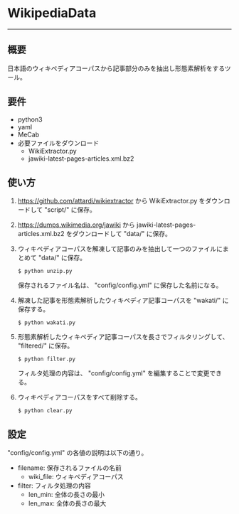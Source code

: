 # WikipediaData
***
## 概要
日本語のウィキペディアコーパスから記事部分のみを抽出し形態素解析をするツール。

## 要件
- python3
- yaml
- MeCab
- 必要ファイルをダウンロード
    - WikiExtractor.py
    - jawiki-latest-pages-articles.xml.bz2

## 使い方
1. https://github.com/attardi/wikiextractor から WikiExtractor.py をダウンロードして "script/" に保存。

2. https://dumps.wikimedia.org/jawiki から jawiki-latest-pages-articles.xml.bz2 をダウンロードして "data/" に保存。

3. ウィキペディアコーパスを解凍して記事のみを抽出して一つのファイルにまとめて "data/" に保存。
    ```
    $ python unzip.py
    ```
    保存されるファイル名は、 "config/config.yml" に保存した名前になる。

4. 解凍した記事を形態素解析したウィキペディア記事コーパスを "wakati/" に保存する。
    ```
    $ python wakati.py
    ```

5. 形態素解析したウィキペディア記事コーパスを長さでフィルタリングして、 "filtered/" に保存。
    ```
    $ python filter.py
    ```
    フィルタ処理の内容は、 "config/config.yml" を編集することで変更できる。

6. ウィキペディアコーパスをすべて削除する。
    ```
    $ python clear.py
    ```

## 設定
"config/config.yml" の各値の説明は以下の通り。

- filename: 保存されるファイルの名前
    - wiki_file: ウィキペディアコーパス
- filter: フィルタ処理の内容
    - len_min: 全体の長さの最小
    - len_max: 全体の長さの最大
